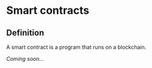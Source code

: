 # Smart contracts

## Definition

A smart contract is a program that runs on a blockchain.

*Coming soon...*
